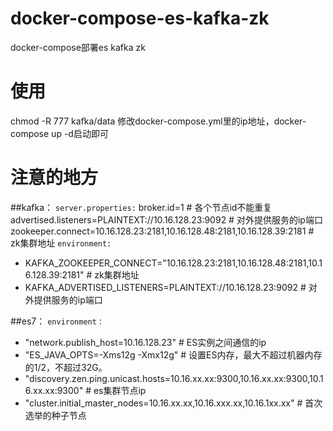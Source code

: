 # docker-compose-es-kafka-zk
docker-compose部署es kafka zk

# 使用
chmod -R 777 kafka/data
修改docker-compose.yml里的ip地址，docker-compose up -d启动即可

# 注意的地方
##kafka：
`server.properties:`
broker.id=1 # 各个节点id不能重复
advertised.listeners=PLAINTEXT://10.16.128.23:9092 # 对外提供服务的ip端口
zookeeper.connect=10.16.128.23:2181,10.16.128.48:2181,10.16.128.39:2181 # zk集群地址
`environment:`
- KAFKA_ZOOKEEPER_CONNECT="10.16.128.23:2181,10.16.128.48:2181,10.16.128.39:2181" # zk集群地址
- KAFKA_ADVERTISED_LISTENERS=PLAINTEXT://10.16.128.23:9092 # 对外提供服务的ip端口

##es7：
`environment：`
- "network.publish_host=10.16.128.23" # ES实例之间通信的ip
- "ES_JAVA_OPTS=-Xms12g -Xmx12g" # 设置ES内存，最大不超过机器内存的1/2，不超过32G。
- "discovery.zen.ping.unicast.hosts=10.16.xx.xx:9300,10.16.xx.xx:9300,10.16.xx.xx:9300" # es集群节点ip
- "cluster.initial_master_nodes=10.16.xx.xx,10.16.xxx.xx,10.16.1xx.xx" #  首次选举的种子节点

















